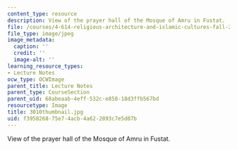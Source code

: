 ```yaml
---
content_type: resource
description: View of the prayer hall of the Mosque of Amru in Fustat.
file: /courses/4-614-religious-architecture-and-islamic-cultures-fall-2002/f395826875e74acb4a622893c7e5d07b_3010thumbnail.jpg
file_type: image/jpeg
image_metadata:
  caption: ''
  credit: ''
  image-alt: ''
learning_resource_types:
- Lecture Notes
ocw_type: OCWImage
parent_title: Lecture Notes
parent_type: CourseSection
parent_uid: 68abeaab-4eff-532c-e858-18d3ffb567bd
resourcetype: Image
title: 3010thumbnail.jpg
uid: f3958268-75e7-4acb-4a62-2893c7e5d07b
---
```

View of the prayer hall of the Mosque of Amru in Fustat.


